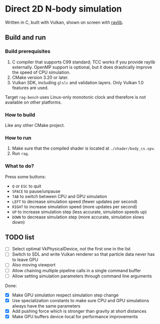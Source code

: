 # Direct 2D N-body simulation

Written in C, built with Vulkan, shown on screen with [raylib](https://github.com/raysan5/raylib).

## Build and run

### Build prerequisites

1. C compiler that supports C99 standard; TCC works if you provide raylib externally.
   OpenMP support is optional, but it does drastically improve the speed of CPU simulation.
2. CMake version 3.20 or later.
3. Vulkan SDK, including `glslc` and validation layers. Only Vulkan 1.0 features are used.

Target `rag-bench` uses Linux-only monotonic clock and therefore is not available on other platforms.

### How to build

Like any other CMake project.

### How to run

1. Make sure that the compiled shader is located at `./shader/body_cs.spv`.
2. Run `rag`.

### What to do?

Press some buttons:

* `Q` or `ESC` to quit
* `SPACE` to pause/unpause
* `TAB` to switch between CPU and GPU simulation
* `LEFT` to decrease simulation speed (fewer updates per second)
* `RIGHT` to increase simulation speed (more updates per second)
* `UP` to increase simulation step (less accurate, simulation speeds up)
* `DOWN` to decrease simulation step (more accurate, simulation slows down)

## TODO list

- [ ] Select optimal VkPhysicalDevice, not the first one in the list
- [ ] Switch to SDL and write Vulkan renderer so that particle data never has to leave GPU
- [ ] Also moving viewport
- [ ] Allow chaining multiple pipeline calls in a single command buffer
- [ ] Allow setting simulation parameters through command line arguments

Done:

- [x] Make GPU simulation respect simulation step change
- [x] Use specialization constants to make sure CPU and GPU simulations always have the same parameters
- [x] Add pushing force which is stronger than gravity at short distances
- [x] Make GPU buffers device-local for performance improvements
